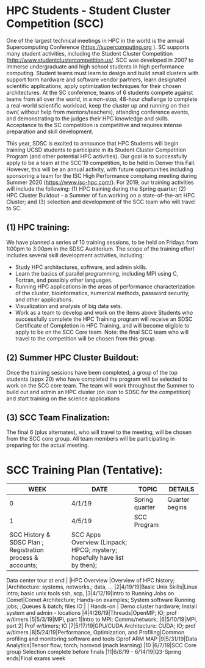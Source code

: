 # HPC Students - Student Cluster Competition (SCC)

One of the largest technical meetings in HPC in the world is the annual Supercomputing Conference (https://supercomputing.org ). SC supports many student activities, including the Student Cluster Competition (http://www.studentclustercompetition.us/. SCC was developed in 2007 to immerse undergraduate and high school students in high performance computing.  Student teams must learn to design and build small clusters  with support form hardware and software vendor partners, learn designated scientific applications, apply optimization techniques for their chosen architectures. At the SC conference, teams of 6 students compete against teams from all over the world, in a non-stop, 48-hour challenge to complete a real-world scientific workload, keep the cluster up and running on their own( without help from mentors/teachers), attending conference events, and demonstrating to the judges their HPC knowledge and skills. Acceptance to the SC competition is competitive and requires intense preparation and skill development. 

This year, SDSC is excited to announce that HPC Students will begin training UCSD students to participate in its Student Cluster Competition Program (and other potential HPC activities). Our goal is to successfully apply to be a team at the SCC’19 competition, to be held in Denver this Fall. However, this will be an annual activity, with future opportunities including sponsoring a team for the ISC High Performance comptuing meeting during Summer 2020 (https://www.isc-hpc.com/). For 2019, our training activities will include the following: (1)  HPC training during the Spring quarter; (2) HPC Cluster Buildout - a Summer of fun working on a state-of-the-art HPC Cluster; and (3) selection and development of the SCC team who will travel to SC. 

## (1) HPC training: 
We have planned a series of 10 training sessions, to be held on Fridays from 1:00pm to 3:00pm in the SDSC Auditorium. The scope of the training effort includes several skill development activities, including:
* Study HPC architectures, software, and admin skills.
* Learn the basics of parallel programming, including MPI using C, Fortran, and possibly other languages.
* Running HPC applications in the areas of performance characterization of the cluster, bioinformatics, numerical methods, password security, and other applications.
* Visualization and analysis of big data sets.
* Work as a team to develop and work on the items above
Students who successfully complete the HPC Training program will receive an SDSC Certificate of Completion in HPC Training, and will become eligible to apply to be on the SCC Core team. Note: the final SCC team who will travel to the competition will be chosen from this group.

## (2) Summer HPC Cluster Buildout:  
Once the training sessions have been completed, a group of the top students (appx 20) who have completed the program will be selected to work on the SCC core team. The team will work throughout the Summer to build out and admin an HPC cluster (on loan to SDSC for the competition) and start training on the science applications

## (3) SCC Team Finalization: 
The final 6 (plus alternates), who will travel to the meeting, will be chosen from the SCC core group. All team members will be participating in preparing for the actual meeting.


# SCC Training Plan (Tentative):
|WEEK | DATE | TOPIC | DETAILS |
------ | -------- | ------------------------- | ---------------| 
|0 |4/1/19 |Spring quarter |Quarter begins|
|1|4/5/19|SCC Program
|SCC History & SDSC Plan ; Registration process & accounts; |SCC Apps Overview (Linpack; HPCG; mystery; hopefully have list by then);
Data center tour at end
| |HPC Overview
|Overview of HPC history;
|Architecture: systems, networks,; data, ...
|2|4/19/19|Basic Unix Skills|Linux intro; basic unix tools ssh, scp,
|3|4/12/19|Intro to Running Jobs on Comet|Comet Architecture; Hands-on examples; System software Running jobs; ;Queues & batch; files IO
| | Hands-on | Demo cluster hardware; Install system and admin - locations
|4|4/26/19|Threads|OpenMP; IO; prof w/timers
|5|5/3/19|MPI, part 1|Intro to MPI; Comms/network;
|6|5/10/19|MPI, part 2| Prof w/timers; IO
|7|5/17/19|GPU/CUDA Architecture: CUDA; IO; prof w/timers
|8|5/24/19|Performance, Optimization, and Profiling|Common profiling and monitoring software and tools Gprof ARM MAP
|9|5/31/19|Data Analytics|Tensor flow; torch; horovod (mach learning)
|10 |6/7/19|SCC Core group Selection complete before finals
|11|6/8/19 - 6/14/19|Q3-Spring ends|Final exams week

